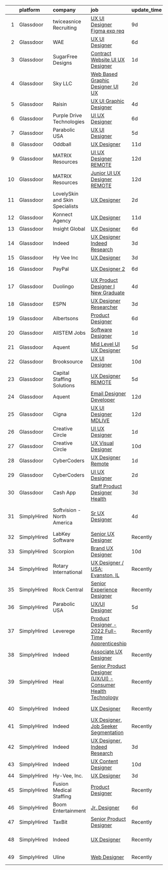 

|    | platform    | company                         | job                                                                                                                                                                                                                                                                                                                                                                                                                                                                                                                                                                                                                                                                                                                                                                                                                                                                                                                                                                                                                                                                                                                                                                                                                                                                                                                                                                                                         | update_time   | location                    |
|---:|:------------|:--------------------------------|:------------------------------------------------------------------------------------------------------------------------------------------------------------------------------------------------------------------------------------------------------------------------------------------------------------------------------------------------------------------------------------------------------------------------------------------------------------------------------------------------------------------------------------------------------------------------------------------------------------------------------------------------------------------------------------------------------------------------------------------------------------------------------------------------------------------------------------------------------------------------------------------------------------------------------------------------------------------------------------------------------------------------------------------------------------------------------------------------------------------------------------------------------------------------------------------------------------------------------------------------------------------------------------------------------------------------------------------------------------------------------------------------------------|:--------------|:----------------------------|
|  1 | Glassdoor   | twiceasnice Recruiting          | [UX UI Designer  Figma exp req ](https://www.glassdoor.com/partner/jobListing.htm?pos=114&ao=1110586&s=58&guid=00000182c45b799faf02edb8c16e2728&src=GD_JOB_AD&t=SR&vt=w&ea=1&cs=1_2519b681&cb=1661151705890&jobListingId=1008068818809&cpc=C4A69CCDBB3B9599&jrtk=3-0-1gb25mue3k60q801-1gb25mueqgagk800-cef142315f590e05--6NYlbfkN0AIiLXtwtv0BDns9BiY4ItblantFozdL6jLmLxNvS8mvobmNrnUvGB6FN7aqZoRML8DyGxjZBHxp-YoO7689R5S7sIL8j9JYX9W_Wfc1Gpuxn7nq2hOvJe9n-frA-rub1_WfzzCfG9ew5k6_n4AGP6iTzEaZvEbkYzv5B_6g37YE8OsNGpSwvDntpzqSxmUxvXlUsTg-9xhsrs8_AWm3m5OeNOmYBUEuh7bPZVerB97d3msOfBVwtwi79zeweMWy5GDuyMaMrADd06sEHeVMv8WZ4VpBSKSR2FsdEx2vMu1lcTwHxJLRz7bxfR_j4faGMFZZ17jNzK-XwaE-MN62VYwwADWe2Kg5kd7Gw2HLOArR5fjlftxuUHgPpQXQw1VEe7mlACWl0fFrFHT-1uzDufIjive9Dr86cOjJjXs9cL3y8N9AGfZa9tmWstBT9S4b00xOKd01gDUIXVTRSjTXPEauSNbXmf3w9KsBFQsiQFxuh-JgkSO-74Wr42i-AQqunjUvvcTYPAamA%3D%3D)                                                                                                                                                                                                                                                                                                                                                                                                                                                                                                                       | 9d            | New York, NY                |
|  2 | Glassdoor   | WAE                             | [UX UI Designer](https://www.glassdoor.com/partner/jobListing.htm?pos=105&ao=1110586&s=58&guid=00000182c45b799faf02edb8c16e2728&src=GD_JOB_AD&t=SR&vt=w&ea=1&cs=1_62fd90f6&cb=1661151705888&jobListingId=1008071569353&cpc=66EACBD3E279A8FF&jrtk=3-0-1gb25mue3k60q801-1gb25mueqgagk800-6911699f14f7299b--6NYlbfkN0Bl9QJxqCZcWcAyXa034HOvbvet4oZucNDN581_ynRfl1w4Z2vSbYLN9J-8UY_LNbigfVgf7rLsZLZhP8JLW-j1J1fPfhutS-AJo4xdbvcNNY_Of7F3E0_8M2DnWvfsBL9D2vuWh9ZMJdjpL0ryj9tSIDe6iLz56nPC9JZDAzcRuAtLwtMBc-5dNFrDTUo_JEq6F28VPFjhVjz7kDfUXD_KvIPLodcCIrF8Adg5yo3X6sdnyzAiv_R24N63bnCkY4dy6Eil8a28-9jqgsTdtlse2un5ogQJCiPRMv23MkbEV5dlo3RrAP06APsXYLP5fS257_mb3roWii8TmXrXy5LXWJ79WAyd82PScfWuncFVLH3nyUCjl4ck4P1aTrAkwNAcaXHcKy8B_1fQtcuA8htzHb-MMyoJ3zk31OqQeNw0dMzTbF1YmtuIr0MeU0q3q3jNscD1DhaI4EiyE9KbZzQZGf5NKeqUYW5dNEMY78ZgXX2I8BqrGmRt8ggm62kyP9Q-MndWSjqUuw%3D%3D)                                                                                                                                                                                                                                                                                                                                                                                                                                                                                                                                       | 6d            | Rochester, NY               |
|  3 | Glassdoor   | SugarFree Designs               | [Contract  Website UI UX Designer](https://www.glassdoor.com/partner/jobListing.htm?pos=130&ao=1136043&s=58&guid=00000182c45b799faf02edb8c16e2728&src=GD_JOB_AD&t=SR&vt=w&ea=1&cs=1_4d220eef&cb=1661151705890&jobListingId=1008082912989&jrtk=3-0-1gb25mue3k60q801-1gb25mueqgagk800-30babf7efcb8a4f1-)                                                                                                                                                                                                                                                                                                                                                                                                                                                                                                                                                                                                                                                                                                                                                                                                                                                                                                                                                                                                                                                                                                      | 1d            | Remote                      |
|  4 | Glassdoor   | Sky LLC                         | [Web Based Graphic Designer UI UX](https://www.glassdoor.com/partner/jobListing.htm?pos=101&ao=1110586&s=58&guid=00000182c45b799faf02edb8c16e2728&src=GD_JOB_AD&t=SR&vt=w&ea=1&cs=1_93b53d69&cb=1661151705887&jobListingId=1008081663058&cpc=8795CF9063CD573D&jrtk=3-0-1gb25mue3k60q801-1gb25mueqgagk800-ba9f1eb9d6ffa551--6NYlbfkN0AS3oPsAAmCngCu4U51_2RxXyfS7TdWOFtWPOafNW52IzSReWxrra4i2b9QfbeYCuB6i4T9yU4LK8VO2xL3_B5mCmOeiPxkm45OHw9JfXqU9pTODq4TGksdVqzWm0_2Efm3abo7cBqC6QZ0V5JVmQmDSOLrstVHaoZEby-L7pVcCXgi0tJwS4uMbeaG15t6P0xdXMXk8TC9BAemuMxOfcyYQavG10CfiACCBV5SrzZqpGrUMUlo0LaRYb1cjlo-gUcNjYs_hAAr77bLKp_b1ZjwBb8q6lNsQWtccArGb1oV_k5Vx8NQ092TACujhtew4T4_7vIdLnhUT5JvS2Zk8aHOHskqD2nwjhO4Qegho1pZdQlKU8y0Cu6uMw14GHav_7A14jK6aXOHin0DDFM4vgoAnV875NdF1rJ5trS4Jt0AX7mCHQ2Cubu6nj9Fb3SyAfUIFjJj4gt1TE6t4HXNTZStefNnU0mXMvMvkSaSt54yr5IfprpwVbUK_vKn0HEKEHQ%3D)                                                                                                                                                                                                                                                                                                                                                                                                                                                                                                                                   | 2d            | Remote                      |
|  5 | Glassdoor   | Raisin                          | [UX UI Graphic Designer](https://www.glassdoor.com/partner/jobListing.htm?pos=126&ao=1136043&s=58&guid=00000182c45b799faf02edb8c16e2728&src=GD_JOB_AD&t=SR&vt=w&ea=1&cs=1_31957681&cb=1661151705890&jobListingId=1008076992237&jrtk=3-0-1gb25mue3k60q801-1gb25mueqgagk800-dcf3a0b7e1705d15-)                                                                                                                                                                                                                                                                                                                                                                                                                                                                                                                                                                                                                                                                                                                                                                                                                                                                                                                                                                                                                                                                                                                | 4d            | Remote                      |
|  6 | Glassdoor   | Purple Drive Technologies       | [UI UX Designer](https://www.glassdoor.com/partner/jobListing.htm?pos=124&ao=1136043&s=58&guid=00000182c45b799faf02edb8c16e2728&src=GD_JOB_AD&t=SR&vt=w&ea=1&cs=1_5fd413e3&cb=1661151705889&jobListingId=1008071636422&jrtk=3-0-1gb25mue3k60q801-1gb25mueqgagk800-244f8b7428a1be87-)                                                                                                                                                                                                                                                                                                                                                                                                                                                                                                                                                                                                                                                                                                                                                                                                                                                                                                                                                                                                                                                                                                                        | 6d            | Seattle, WA                 |
|  7 | Glassdoor   | Parabolic USA                   | [UX UI Designer](https://www.glassdoor.com/partner/jobListing.htm?pos=121&ao=1136043&s=58&guid=00000182c45b799faf02edb8c16e2728&src=GD_JOB_AD&t=SR&vt=w&ea=1&cs=1_437e7756&cb=1661151705889&jobListingId=1008074018924&jrtk=3-0-1gb25mue3k60q801-1gb25mueqgagk800-bd316e229083d2f2-)                                                                                                                                                                                                                                                                                                                                                                                                                                                                                                                                                                                                                                                                                                                                                                                                                                                                                                                                                                                                                                                                                                                        | 5d            | Remote                      |
|  8 | Glassdoor   | Oddball                         | [UX Designer](https://www.glassdoor.com/partner/jobListing.htm?pos=103&ao=1110586&s=58&guid=00000182c45b799faf02edb8c16e2728&src=GD_JOB_AD&t=SR&vt=w&ea=1&cs=1_f8980f90&cb=1661151705887&jobListingId=1008065550748&cpc=61B26E8FEFFA679F&jrtk=3-0-1gb25mue3k60q801-1gb25mueqgagk800-13a53b514d376306--6NYlbfkN0DziAWqLD5XV9TlwCv7ToMcEMGvo4Y0raIGKY7Wg0KrL3iGx5yGQHVpqcwrH9QCqcIn6oJl25_MGg_osxpx4uNaq9xXD3FGBjmBsJ9oWYNFeW9KjNwwlEIO1ycXpO1bypm5bsoa8-TPq5q4RC-KmjUN-AvNciVI0QPCmdJBQznJb3H82UpKN-dvarcR4msHSuBD9naOKbv2kygARHIZj5j1O9K6m_kBAZPjv33_WtAU2_NE6k2bjRZ7IWJveJ_l6BMvSdvK1cKXbkVL-pEZa13wfctEq0deIY9ikFWIRt8L0nJycwVn-3eler2EJljFWKKQfEdCJ86HFqZ24tLrv9x3_dXzLLHyWSPNqhd_CU3-DGIYgq5pEULl2EuWeBOR5PGygnIEldFirainptfEEglpLOV4vaRqemfVmfu6qS2OIfTNmXCeKHFUBHekZf-zchxDkdFnGJdBRjXxnu7ooK169kUal0StPavpTcZAdHkgPxYtl398P4cu75Az1amutlU%3D)                                                                                                                                                                                                                                                                                                                                                                                                                                                                                                                                                        | 11d           | Remote                      |
|  9 | Glassdoor   | MATRIX Resources                | [UI   UX Designer   REMOTE](https://www.glassdoor.com/partner/jobListing.htm?pos=116&ao=1110586&s=58&guid=00000182c45b799faf02edb8c16e2728&src=GD_JOB_AD&t=SR&vt=w&ea=1&cs=1_651aa2f9&cb=1661151705889&jobListingId=1008063613140&cpc=FAE5E775D180B2FB&jrtk=3-0-1gb25mue3k60q801-1gb25mueqgagk800-1ade8380a6d4b0b3--6NYlbfkN0De5ppvndiyxA0pMSLQzOe_j9Mra0KF_8EhxTxOKXtZIfhM20E97mGJ28x3XA14Fw347YOZu9H1TYNv5pfUzEqcQ_ZkHkKxPnTBakrg7_2B78USbWXJWhdiHF-LknqHi7S_PZgXYKUGTXNEjFd4WyKdgk6wVGGYzYIP_JwuY0MurdC_ixRDxdgMoWVCmhkmHAoP43vwno5QiM9JWJid1FpKPzOgv4TH_8eqJjSjI9DWEkHrMwEQlF2oLWUam7PW_XabvD_fJQnDZRt3H2L7erD-fDY25snteEh1BlhWRYA6xienMmetVQonkbc_KsZUNfeoz6Mfhsd-lsQq-pZZ7hUaRrqtAxK4IS5-tI4ZpDtFII4_7lh4Y7h1h5Dd7HcxdPWOFf4TNi57GVrnfQjF727bqGIKfqJJ1UDUwgGlt3V0vSYDnX5bI4Hox5wFohECeAe88ouAqpewzPb1ixe9bOQZ719Z4NS9YRVzV0OtLyFI_sOyhePTRXaUBsT6o83uo0UvOqeuGC4R648KyYadNYAc-0NOfh3tsNK0bKPypEoUEA%3D%3D)                                                                                                                                                                                                                                                                                                                                                                                                                                                                                            | 12d           | Naperville, IL              |
| 10 | Glassdoor   | MATRIX Resources                | [Junior UI   UX Designer   REMOTE](https://www.glassdoor.com/partner/jobListing.htm?pos=107&ao=1110586&s=58&guid=00000182c45b799faf02edb8c16e2728&src=GD_JOB_AD&t=SR&vt=w&ea=1&cs=1_0c6f6280&cb=1661151705888&jobListingId=1008063613141&cpc=FAE5E775D180B2FB&jrtk=3-0-1gb25mue3k60q801-1gb25mueqgagk800-93ed54646864d401--6NYlbfkN0De5ppvndiyxA0pMSLQzOe_j9Mra0KF_8EhxTxOKXtZIfhM20E97mGJ28x3XA14Fw347YOZu9H1TW3cLCgiKdU9XDBC-yui81Ij8BUAH8nl8ee4EJiqTqxlFfbk3D2KluRYfYu0o-hUQvrSDoDGqUIsSNBqgrVpxZuBg9O-U62m1upbkFW5Gvtm9RTHBwrqQW3Yf8QwFt5QbppxDnEIkXg8_2qqlhT1N0POuSEF0PU-hLuKGBPUaN6H6mmmmnFT2pPIPxtZ8lqN_0eNSxv3n9w_C9ww4H6YOQWSS0aEYyxa4cZsv5WhOuvlFQb2-gVkxBT_FlXJDFQbxT2yU3u6s7fAWIR0pZUD0AsdYba9lop15naJcs7cQ952kw_o1FQCB8XoO8kR9PvqU0RLAKhCHkDLgM4xnJHMbsVz9DAuKtw2F1vml0NhGYRU5s8AAJdFTBg5SYjvZson8cwNAfe_idgDzczqgPa1R-4ZM4h1sygcWF9DegijXJpAqDToGa6CmjdN93hbEflxuMvf4j_rn4HpCRGsatIOiEkThP-85-119Q%3D%3D)                                                                                                                                                                                                                                                                                                                                                                                                                                                                                     | 12d           | Naperville, IL              |
| 11 | Glassdoor   | LovelySkin and Skin Specialists | [UX Designer](https://www.glassdoor.com/partner/jobListing.htm?pos=127&ao=1136043&s=58&guid=00000182c45b799faf02edb8c16e2728&src=GD_JOB_AD&t=SR&vt=w&ea=1&cs=1_565ea739&cb=1661151705890&jobListingId=1008081725345&jrtk=3-0-1gb25mue3k60q801-1gb25mueqgagk800-ddc9dcfbfc1c1f66-)                                                                                                                                                                                                                                                                                                                                                                                                                                                                                                                                                                                                                                                                                                                                                                                                                                                                                                                                                                                                                                                                                                                           | 2d            | Omaha, NE                   |
| 12 | Glassdoor   | Konnect Agency                  | [UX Designer](https://www.glassdoor.com/partner/jobListing.htm?pos=102&ao=1110586&s=58&guid=00000182c45b799faf02edb8c16e2728&src=GD_JOB_AD&t=SR&vt=w&ea=1&cs=1_99e2f603&cb=1661151705887&jobListingId=1008064930082&cpc=3E251C7E648E8D76&jrtk=3-0-1gb25mue3k60q801-1gb25mueqgagk800-dc02b4f70544bdc2--6NYlbfkN0A-7AasZqH9Qn1Anb5-SGr1cEoKuvdHr_Nh2LwbaEhTGDPwrk31wGzsRusojOHg9Xx7Dh2ZCr8VFGXvIHx5-2sqcFB44Ik97kPjnXtKWEpUpISqjB2sbArCsAsID1ta0fnFl44hx67TjN5R8bTK05EN0qPl108XJpMmlJteIS_zm6elyNbTp4x9v-WeEONkQ2F2b30WwzusbXmO7fOKHOeUwVgoZmMmPW2x2IVFFRLQeyMiiJV5KJugAc8bS2aXVNA5hKrJf_hMO0wq0eNRbNM1aDHJ9pLfS90_FxYwuUgWjEdWjG7PCkNuL34ow80jKWjUBfeCq3UVDGaQMswhq5NApRqU3tlD_eN2bpmuQwQrl_QqMV1RLNta7Oo2G8IkDBD9LdEPW0JuZE-5_aSF-xoEpc21sm3leYXvDWkdewLWo-fR73OQpi4eWRMlKxOhJ1S74RS3HQbA4zn92TeFTJ46cLdEFzJW_paNN3mJHLgFWRxRQv4selxm)                                                                                                                                                                                                                                                                                                                                                                                                                                                                                                                                                                      | 11d           | Remote                      |
| 13 | Glassdoor   | Insight Global                  | [UX Designer](https://www.glassdoor.com/partner/jobListing.htm?pos=110&ao=1110586&s=58&guid=00000182c45b799faf02edb8c16e2728&src=GD_JOB_AD&t=SR&vt=w&ea=1&cs=1_b3a381d4&cb=1661151705888&jobListingId=1008071900463&cpc=FB7E4A1762AE5BEC&jrtk=3-0-1gb25mue3k60q801-1gb25mueqgagk800-0acf532522283112--6NYlbfkN0BKkHZu3wF05EeDimN_p6sYpKCMArvwa95YdH7UpkaBCobj99dZAfyuabIV-dEThHV-qfOUH0BDh06ZcBAp_9BHR8GPV76LqD_PsUbbhhyTt_PRdZWwL7ZjSC2CJT_ypPG8D2u7BECsx-SITkhy0j1tYiZVrlUuIOkIJxVKrdSv9ydN2LOr2ntEnHm5qIpVSSmS9k6ABXhq-sF6kbG9FzGcmaQS4_eXKyQcf9NFzt4Cef0EcMJVGv7KaSxQwkjBlX8hmliWRmE0XBBCDXjPpl5xXNmTdT_IfKv_FkrBEQuW4XWjhVy4rkN1IAwyKM-vm5bTyf6nMapXU-p80PVXEFsH4cmF9H1iEhM4wuKmT-EOjIhsHdX3UAPeN5-QpbJE5ty_JdZ10729J0M-icFi5pttGOqZZVTJbgJeN8u0DmFhm15IDxEwVcwCGEasiyh3k6QT-AV8yiUQHlypE_KXYNNYL6ddZzbG8gLxn_e1FRKpwGSz8eLkHwjRjhcHuPiyzUc%3D)                                                                                                                                                                                                                                                                                                                                                                                                                                                                                                                                                        | 6d            | Remote                      |
| 14 | Glassdoor   | Indeed                          | [UX Designer  Indeed Research](https://www.glassdoor.com/partner/jobListing.htm?pos=104&ao=1110586&s=58&guid=00000182c45b799faf02edb8c16e2728&src=GD_JOB_AD&t=SR&vt=w&cs=1_9089dcd0&cb=1661151705887&jobListingId=1008078754336&cpc=C4A69CCDBB3B9599&jrtk=3-0-1gb25mue3k60q801-1gb25mueqgagk800-4cf74b9eabd48ca6--6NYlbfkN0CiRNM7CVr8YueLFKlzwbFWI0o7IjV438l4sVrvKZ0flpURU_mqoI8EbsK64YRr3OARUP61HXq6e1HSporhF1UchKpEhPRHxV7_vg1_kn0bog4osSBU3VP4eaz1DI8-g1LLEAVThkGeQR_Ms6sbLaU0miCYniVp6L877xxZn97paO9sf0sCZDPinxSD37zuRANHUMBh0VktTKXN3ct93ewJZ8-_v4Bhz6G2Q4ZJkF4uAEq1sQ73r-keYleO1RmsTVqLyr1JzpL8et0yj1AuF6Vhj0s7ok8OklOIbCIDu_5qB5hnw2uWw0p4vLugiUy4mTbKbuk5xnJmPH-LlFry6OLlD6GIUrWOL-ZZ4-wJLRsl8Bkj55rjhMOkdyEw06nCjpTmh3XUQ8A_tosCY5I3ietwnyWc6b7rczb7LW_fIM89R1dAHeoyRrw8Fm0pQ0lF421ilLtIDWN07r-uL6MnmWEiDAiVbeN6-ikel7rA8fwFDwxTfjUpspNPjf3eLOH5HPh6T0QHN5-BPGkp6YS9-AwFeggSrrNg8NY%3D)                                                                                                                                                                                                                                                                                                                                                                                                                                                                                                            | 3d            | Seattle, WA                 |
| 15 | Glassdoor   | Hy Vee  Inc                     | [UX Designer](https://www.glassdoor.com/partner/jobListing.htm?pos=120&ao=1136043&s=58&guid=00000182c45b799faf02edb8c16e2728&src=GD_JOB_AD&t=SR&vt=w&cs=1_f0dc0e79&cb=1661151705889&jobListingId=1008078867114&jrtk=3-0-1gb25mue3k60q801-1gb25mueqgagk800-e6abe4bfe5342e1c-)                                                                                                                                                                                                                                                                                                                                                                                                                                                                                                                                                                                                                                                                                                                                                                                                                                                                                                                                                                                                                                                                                                                                | 3d            | Grimes, IA                  |
| 16 | Glassdoor   | PayPal                          | [UX Designer 2](https://www.glassdoor.com/partner/jobListing.htm?pos=129&ao=1136043&s=58&guid=00000182c45b799faf02edb8c16e2728&src=GD_JOB_AD&t=SR&vt=w&cs=1_0304b1e1&cb=1661151705890&jobListingId=1008072479680&jrtk=3-0-1gb25mue3k60q801-1gb25mueqgagk800-5e1b9326348100bb-)                                                                                                                                                                                                                                                                                                                                                                                                                                                                                                                                                                                                                                                                                                                                                                                                                                                                                                                                                                                                                                                                                                                              | 6d            | San Jose, CA                |
| 17 | Glassdoor   | Duolingo                        | [UX Product Designer I  New Graduate](https://www.glassdoor.com/partner/jobListing.htm?pos=125&ao=1136043&s=58&guid=00000182c45b799faf02edb8c16e2728&src=GD_JOB_AD&t=SR&vt=w&cs=1_5b753ef9&cb=1661151705889&jobListingId=1008076356274&jrtk=3-0-1gb25mue3k60q801-1gb25mueqgagk800-06ec1169b4343921-)                                                                                                                                                                                                                                                                                                                                                                                                                                                                                                                                                                                                                                                                                                                                                                                                                                                                                                                                                                                                                                                                                                        | 4d            | Pittsburgh, PA              |
| 18 | Glassdoor   | ESPN                            | [UX Designer Researcher](https://www.glassdoor.com/partner/jobListing.htm?pos=122&ao=1136043&s=58&guid=00000182c45b799faf02edb8c16e2728&src=GD_JOB_AD&t=SR&vt=w&cs=1_4ddfd1ac&cb=1661151705889&jobListingId=1008078499739&jrtk=3-0-1gb25mue3k60q801-1gb25mueqgagk800-6ebdd847d32e427f-)                                                                                                                                                                                                                                                                                                                                                                                                                                                                                                                                                                                                                                                                                                                                                                                                                                                                                                                                                                                                                                                                                                                     | 3d            | Bristol, CT                 |
| 19 | Glassdoor   | Albertsons                      | [Product Designer](https://www.glassdoor.com/partner/jobListing.htm?pos=113&ao=1110586&s=58&guid=00000182c45b799faf02edb8c16e2728&src=GD_JOB_AD&t=SR&vt=w&ea=1&cs=1_e98dc504&cb=1661151705889&jobListingId=1008072230636&cpc=C4A69CCDBB3B9599&jrtk=3-0-1gb25mue3k60q801-1gb25mueqgagk800-443c3222faca4c24--6NYlbfkN0ARyD88zZa8G4fZaD6jLAgXtQ8K-B7dWBWCK8oXQKVaKig_6nzqbLjwMGuvQzHRYlMY7kwXudGIZbfDtJC1iosHJAKEOpowBn8UZMGtipQ4oPkEXuCw5zBpngGA02HuWJkl-2MxiyjIBBpvWaimYTCDXAnb2CaP5C1by68F-kmWmD1VlIU2hLdwLQ4rWjZ1PUUwmke0UV5XIVIRrIqXxdvKrUbFhP194fpyk-ujKdy6AuYnGpqjI4FKz7PtpbCvjoLWdb8MdPHNzOOCZx1--W6hYKtEmQoNBG363mE5IjMhhG6a7e5wBtZGbgSVcyUzeQyCQRCLDheQaqLrTUjIp0jXXceJnIBwcE6OsVsva3iX0ivfzl_W2IG1pdseaTBqdk8aCOE0Mmi_deAeNRFwFm7VVRCVac5E0YJbC2Ue698MCJrBX3L_WRvsgWoqypDIVBXgjXUsXQSNZ00tmgy26EbhoSbWwntfFIA3WVnR5Y6n5ij-80Pj8cSf5K5x7XqECbI%3D)                                                                                                                                                                                                                                                                                                                                                                                                                                                                                                                                                   | 6d            | Remote                      |
| 20 | Glassdoor   | AllSTEM   Jobs                  | [Software Designer](https://www.glassdoor.com/partner/jobListing.htm?pos=106&ao=1110586&s=58&guid=00000182c45b799faf02edb8c16e2728&src=GD_JOB_AD&t=SR&vt=w&ea=1&cs=1_58c83a28&cb=1661151705888&jobListingId=1008082479858&cpc=D01F56F24F237C35&jrtk=3-0-1gb25mue3k60q801-1gb25mueqgagk800-0483b93bf6ca39c3--6NYlbfkN0AiZrMnqxUjvkrH1BfCsd59OntStyTxBw0I9DVEtrwMU_CPwukuZS-PU30XwDJvq-xV3dqZLk_kshAhf0oerW0ZSL8_heeLWa9YWLqdOBH7b99KeeBV9aHml50OYk1cKQJJVnOWn4CppYqT28xxCCydYja8xvKGri4oedUTj9zKCSSnmhPOIvxLk30CW9p3uhBkhlewH65GRq3Jnr0gz-QdGQzlBqX-gjwiWCLPK_5JhLMIDRKbETdEY8-Qmcp9MEJ8m2RzfRU4DAmr9A8WBQbyUCyd4OWlA4YMS8qdv_ElukOw6Z01PniJY38t92uHSxkHvt39NvTMsy0T-y82yxfawzv8oA4QXlLEpV13HKKRSXPanTP52TR5myOcBVQjKTFsUQfdBE8xZ-lBCHOV04---JegG5kN9VXrMySR6ohyBiAxLK5jd6bPgLBz43kXphBRMkjIVqkiRfzsnvgCS2g_bT8hDl1POKTAG-X0FG29R1-46AvNbu-nlJGKAOuCiGyq1Psa-8jb8PPnq8UohIac)                                                                                                                                                                                                                                                                                                                                                                                                                                                                                                                                | 1d            | San Diego, CA               |
| 21 | Glassdoor   | Aquent                          | [Mid Level UI   UX Designer](https://www.glassdoor.com/partner/jobListing.htm?pos=108&ao=1110586&s=58&guid=00000182c45b799faf02edb8c16e2728&src=GD_JOB_AD&t=SR&vt=w&cs=1_fb8d0e7c&cb=1661151705888&jobListingId=1008073932058&cpc=334ABAF5D42DC775&jrtk=3-0-1gb25mue3k60q801-1gb25mueqgagk800-dab5df4474e7c143--6NYlbfkN0DMrcEu7yrtATojKJA7cEzGQ3FdRGWLh0CZQInL4ECGI9gD0Wolx9R2EDT7B77c2cQ3YhwS3uX0Dc0Z-X3QDKtUBk9io-nuo4mqIiBaoKCUkEJy_JAL7WwXovCFeGp0i10Dtf4drg_4fygyDnPMYz8o1-mutPBBlPVvsl-2p6a47SFFR2FxSWAOOK-4k0gMyR0LCwU5fNJWZGH8W7iNFa2pGnO--vpdsTx7jolNeO9Bh4x4Va-FmigSNbnQ3HTWNHUTcQ8u3BoioaRlsaci4lSOUQDLibGSc6LphSd2efDWFo3fYvfhrX_tIkb8ZUgDS9dpLQbkF2CS6ZOsEYDO7suDfoQ4aHMSMiis6E5DvGyJvrZt4O11MKR9LGd8IK8M0LEiyzVvE-PpiXLgtVB38TM-SXg4tE9tExbkZGLypv-WTWDSL14V-SERyNaweGmfygN7Wwlv6T-Zi96C1qKTCPlx)                                                                                                                                                                                                                                                                                                                                                                                                                                                                                                                                                                                            | 5d            | Remote                      |
| 22 | Glassdoor   | Brooksource                     | [UX UI Designer](https://www.glassdoor.com/partner/jobListing.htm?pos=117&ao=1110586&s=58&guid=00000182c45b799faf02edb8c16e2728&src=GD_JOB_AD&t=SR&vt=w&ea=1&cs=1_c73072a8&cb=1661151705889&jobListingId=1008066790611&cpc=FB7E4A1762AE5BEC&jrtk=3-0-1gb25mue3k60q801-1gb25mueqgagk800-d94e0516819b57c1--6NYlbfkN0BhNN3PPgKPbTMZB0Y0J5JTZS3FnMM-ugqbblX4_m-srDJielPNCs_lvQXXEB0CV7OkZAo-PeYibA4IGg7Ga4LFX4gDxFnyYCGf6jnFTfwr_A3wp8AuKFBmBXDYnZV52jIw03WT0XRIOieenmJIhRQiLYTihajz_24AWRusPd6ACdH0fZuXo4TFTucJEup83yPj8bpoGLhf1zBPTYrmZsbN1B_hWVZ9FJtRyBLE9U5AiHRkJEVi3knmBz_P11xTukGWOqXMG1-SoM0Ko_os9KMKrLtaty2d3lJ3yfaIas6vOKXoPVNpDti83hpObKqFnt_2LLXtRBRjPXshUWZTnDt02ZO-j72UevRcS6CYfYHzlyxSd5CByQtyL-e5jjYLINX4i4Xg0t0bj38LXMFD0rQ0UOVGtRnlGkYRcxs4lmwT3b06jKPwoc5eREZu1QpOxmIiZVJbYPdCtnBhV7lBY8TQKadP9uCj6DLKxWVYykzGSQ3sxmeEV7DvHtxOtVXxMNA%3D)                                                                                                                                                                                                                                                                                                                                                                                                                                                                                                                                                     | 10d           | Lansing, MI                 |
| 23 | Glassdoor   | Capital Staffing Solutions      | [UX Designer  REMOTE](https://www.glassdoor.com/partner/jobListing.htm?pos=119&ao=1110586&s=58&guid=00000182c45b799faf02edb8c16e2728&src=GD_JOB_AD&t=SR&vt=w&ea=1&cs=1_9296dd66&cb=1661151705889&jobListingId=1008075025292&cpc=3BA4CE39D5B5DEF5&jrtk=3-0-1gb25mue3k60q801-1gb25mueqgagk800-b7014f0e7bf5a76b--6NYlbfkN0AHXq2vAVwR3IH7wgnTMdWCa3HguypIXx0DFudX-u0zu6XSU0N9gDGCMsnO9yvyAfM_VCIM03oAxog95y9IhwqTNjkaYemwjH-OQgx70PsYOTLGT-F2lmGQPQR9eKcw7d4ajE0mNzWHoF4YRtvkhwMT9pfjlHCcDWPLs4xibz_hysPfyPb71E5jg2kZ1JNIbPOqHOW4rR9PUowNAsNIj-RgAPD7rHsy9tBEzvle4PaY3B-JDYq9achKR39r3ZbmagL-yVkloX6qor5EbrMRVicjSt4lFhwCDS_ANH2NEVeengatDyKNM52FBaBfSN4dOLcDW0zO1KcZOIA4irIHb-0gUHbGXMEMbahcTVK4vziKbntEYgNGCS7yaS8UMh8udLpCTG0PqYu9E9ZZHCCV2cdCGvkNKUr5YTyhdgwUN3V6jgQoGdtIaQY4q1AqiZQ4MeorfzusjtpisCGLehqOfwKbzNhY9I0R2SZEibzfMfTzat67oxKZZ9XyOe5nmELHZco%3D)                                                                                                                                                                                                                                                                                                                                                                                                                                                                                                                                                | 5d            | Remote                      |
| 24 | Glassdoor   | Aquent                          | [Email Designer   Developer](https://www.glassdoor.com/partner/jobListing.htm?pos=115&ao=1110586&s=58&guid=00000182c45b799faf02edb8c16e2728&src=GD_JOB_AD&t=SR&vt=w&cs=1_a9b692d9&cb=1661151705889&jobListingId=1008063506203&cpc=FB7E4A1762AE5BEC&jrtk=3-0-1gb25mue3k60q801-1gb25mueqgagk800-81f66ac0617ac308--6NYlbfkN0DMrcEu7yrtATojKJA7cEzGQ3FdRGWLh0CZQInL4ECGI9gD0Wolx9R2v-Aex0-GK07CFRXuAyVUqqDdWqgnAY3f8fv_frR8awgIXiu3YXjZJb5Frrci7jPiqg__1ogudDJ5yzLZW31j0btrCAm0bBUqxkfuA6zQI6q7AH0oojmb_MPS1oW_wNcYDhBDH5oxdY3FeR7kVEclofjI5e1ycMmRShzkvSCdev-lF6Z_6C7AnhO2VS2H899bbkXqDkwm7bwC0a_VhLyr9N0n90x_zCUCgPMhZeFsdXNDQUv6TaYjxyTDMqmhkUyfcOwbQOrbPqNyIG7N7JoBK10-NHb6pH5F0qpdNJ-V6U_fBGj6-ami3MRudEE65JW9U6VM32b2OOiEoq024knSXziULy4YHJFPKNZ5ONUY9Tx7Bun2h_fo9sukbHQnqdVaa9IDj5GAk2KZd0AzBkgEXg%3D%3D)                                                                                                                                                                                                                                                                                                                                                                                                                                                                                                                                                                                                | 12d           | McLean, VA                  |
| 25 | Glassdoor   | Cigna                           | [UX UI Designer   MDLIVE](https://www.glassdoor.com/partner/jobListing.htm?pos=128&ao=1136043&s=58&guid=00000182c45b799faf02edb8c16e2728&src=GD_JOB_AD&t=SR&vt=w&cs=1_a1e9875b&cb=1661151705890&jobListingId=1008063509706&jrtk=3-0-1gb25mue3k60q801-1gb25mueqgagk800-02609204627875a7-)                                                                                                                                                                                                                                                                                                                                                                                                                                                                                                                                                                                                                                                                                                                                                                                                                                                                                                                                                                                                                                                                                                                    | 12d           | Hartford, CT                |
| 26 | Glassdoor   | Creative Circle                 | [UI UX Designer](https://www.glassdoor.com/partner/jobListing.htm?pos=109&ao=1110586&s=58&guid=00000182c45b799faf02edb8c16e2728&src=GD_JOB_AD&t=SR&vt=w&cs=1_08aed92c&cb=1661151705888&jobListingId=1008082446342&cpc=5EFBB0462F9C6B7A&jrtk=3-0-1gb25mue3k60q801-1gb25mueqgagk800-eaab48fa98320e06--6NYlbfkN0BPwlZa85gbT4Q3XYQoU_uQn0Qmw9zd_9UNfmcwtqAVud1yvyq1Z4UAlx1bxhDUi3KTDzblmWLNalwuO4eZEgHBbqrqAIUD4S8IskC6A1ivfFJXZNFp_VL4dg0QgkVi4PHNPpj574FhhgcpSH4dUzOxW0AG8g94MxWodZgpGLO1g7757BrCoYjmziOtIT7EXeSk2d2hPtL17oE9RByPYsBKqnlynLKkmo3mLE7JKr1Te7EZPhpQKZOOuAMuFCmtZf1UZtORlfqqY7-_hhRRSEGZnwIOn6-i1H3nl9Lududq_ySLirTx06xMQaql1zuDn8FdWqqLAmU9rKcokOSrlNFfrxCQysCAf_5yiHF9TOh_BC5SIcyS9w8NHfUnpJF4F7O84zvIcptjHhkPr8QxTfKPA-z1Ygs4OcWvQLXSY1O9R7XxOqoPRrymi1j_o7FkLk8-3PxzaOVo6OeksSMJuU5dqjriuLngCSk-Y2PQjjAxAWNv2I2xVdM6QiIPYzfbI3_IwOi2MY0KRA%3D%3D)                                                                                                                                                                                                                                                                                                                                                                                                                                                                                                                                            | 1d            | Reno, NV                    |
| 27 | Glassdoor   | Creative Circle                 | [UX Visual Designer](https://www.glassdoor.com/partner/jobListing.htm?pos=112&ao=1110586&s=58&guid=00000182c45b799faf02edb8c16e2728&src=GD_JOB_AD&t=SR&vt=w&cs=1_d51a21db&cb=1661151705888&jobListingId=1008066739076&cpc=155EB9D5185558AF&jrtk=3-0-1gb25mue3k60q801-1gb25mueqgagk800-bd5eb99d377b8cd8--6NYlbfkN0BPwlZa85gbT4Q3XYQoU_uQn0Qmw9zd_9UNfmcwtqAVud1yvyq1Z4UAlx1bxhDUi3IKC4T2nsx5Ibmr0PyPmZCo-NMGRfn5O9HxxTRdsG56DaJ5ZpASEl986WIxWpPvZqKnmdDPgBZwJBHny_CrlF3OFWuN1MgQ1x1hHVZ4sLE6YvRzbyQJPG24sgKLoEN8uEudZ0YBQuu0bTMS8mdBWbnU3tW57EmeYEMYi1sj4hbzTziivNFwLUVvZseY1_nMhwaLFF1ZNvfWpw9ZPNRTBj4fkPdPi2j0i37Wn2IXIJ1x6AZDAWPljhW_scunbo_XZcirBeLYxSrv1jpGsTIy6lA0_kim4UknaNfU5vmnx7XW0HqKkC8T3IHB7urlVY1xozD1ntCkjXvVpwOpGmLc6wychWGK2yCxj-fSwRL-ibRI0KDXIud3kTbRk3U8y3l3Wph3VvXtwptgLb8Zv2qGI2aXkfDMd-KZFQ8w2AwKj8ZQeX9pXabRBk8VOmftszlvv3ZMep5f3JEAOA%3D%3D)                                                                                                                                                                                                                                                                                                                                                                                                                                                                                                                                        | 10d           | Mountain View, CA           |
| 28 | Glassdoor   | CyberCoders                     | [UX Designer  Remote ](https://www.glassdoor.com/partner/jobListing.htm?pos=111&ao=1110586&s=58&guid=00000182c45b799faf02edb8c16e2728&src=GD_JOB_AD&t=SR&vt=w&ea=1&cs=1_6d18345a&cb=1661151705888&jobListingId=1008082965693&cpc=451933188B21919D&jrtk=3-0-1gb25mue3k60q801-1gb25mueqgagk800-2aa10a99e4ed5bc3--6NYlbfkN0CpFJQzrgRR8WqXWK1qKKEqALWJw739KlKqr2H-MSI4eoBlI4EFrmor2FYZMP3muM0sDczIvLlqMMA2DSm5egm3oNoLsuY-yKxdDTTyYq_RgV5GaWMWGxT4x__u1fytsOXhhLs-cXtKSvJbJby03hmoSXBYEXVE9nN_TpVPzFpk-ABFvG9qWLEtonDX68MPjD2_wBiLjsShaocMsPlx0DGPdT98J-Wi1o56Gv3mYbniVqXEwp4QZ41TiXHREP3OQQRNrE-KZg414uIhb70IO_oHwGKJgVezQEmbkMpbdboHeYyj_zGkRviwGdhBXWC4xSbynAcr_Cu-BDBfHm1bK21TPkQz4tztj7df18inCrvtCFJL3Vgdah2zuI3pr1ZynYaUmOEGrKByu5f_ZQZJlyp0ywUcnlZqH2-GGLkkw5jWd4BdZar9D_EgyNLG4BCOzlhMnuf8mkObyU2P4e8RBNMhx51T_j9khndsM27rxrSabZDUU4YTjfDzyYllaLFmWFGYL3wxv40UHejdHUtjovjTYHcUrX_b00V2fedmAP43U4UhVKuAm90h276s77n1TvdmcSb4SaLYBakp2zdd1dv-Y2Zj8nVX3JG8sYKO_PMYB52qGsBmWAH5FhFwYfXlaH9_O-K-uLnXBS4spGel6J-PsxMcK816oqrcROBT5vFo5x5VTmZzAhYf0ifTxmrrAy8Jo2idajdsOIYQz7wCFvSTB-hIO0Go-gRpLuQjAqGZ3DoY64KHynJ5VL8rk-dc5S3uwQCyfuEhBQOLp-uBhOoFzxtJ7I18Wf-VbAIsYDubVbjoK22zJ77ZR7IjlaIw2mG_9VnI7JXv6PzhBBuggbeHlGMeBU_Fmt2Qy4X6gSgv-NjDSmN3RLQ5qHBqb4dhHgP_6Zll2eeneRd9jRU3Ws2yfBxMzvKrKVpN7_iHOrln6QYisvwrsHwwJucsQdD2QHK4dBgXSRXGbPRPJuh2aL75RhWRa6w_zZcPvBRGlcmKALaCuYQaW25jtSu4Q20mFdScL0cQ7LJKSQ%3D%3D) | 1d            | Salt Lake City, UT          |
| 29 | Glassdoor   | CyberCoders                     | [UI UX Designer](https://www.glassdoor.com/partner/jobListing.htm?pos=118&ao=1110586&s=58&guid=00000182c45b799faf02edb8c16e2728&src=GD_JOB_AD&t=SR&vt=w&ea=1&cs=1_f6642041&cb=1661151705889&jobListingId=1008081634350&cpc=C4A69CCDBB3B9599&jrtk=3-0-1gb25mue3k60q801-1gb25mueqgagk800-7a2bf0340ad06707--6NYlbfkN0CpFJQzrgRR8WqXWK1qKKEqALWJw739KlKqr2H-MSI4eoBlI4EFrmor2FYZMP3muM1BfrJgYTyeTTTR3kWTthoHAKR1Qd9J557r5Xtw6GTC3-RTyLQJLr1p-R5H7Yz_kz2-HHVUL9fyrDvl4n0cYRdT47J8xpF1K_uVNCOPviCBwJvFuHcaHlqjE4VxmRdoqCF4JRjep7vm_QvlKfcX2iH9v-2ZKW_V7ZzP_I106_GGAaDeg9IbkC1oXaDSmiGpjnrMuxV4kJiRQyTYlde7xS8exBeBaT_rxyH1d3GSjUgakLSIjTqVBw7zmJljTUIh839gca24wAlXmHjWsItFhVXXKn8zCSD2r8EYOXtUcXgPdEg9YiGSAkyWJlVM0dFk27d2IYn0NTGknHVbM4oDyRiidAGK2nBWyFN_pD3xsugPzD2YR4PNz38Qw5y4PomyC5U_GghQPH87mVCpvO5rDMZ52c2Ycnxd7OmGojS2cSZAubo6V_6epnrhyThk2TGqRzfr4Co5FPpoHW_ORL3s9kMLRlUqPu_C8-yQmDWiMx2c5wpPMQXQ5vDHr75zBXt8Jq0uMofEKNO7sg7Wv4PIs6b-BLxdTy5hXEzbeLRST22Cw2aILO8lUak11L6yH4l3LjLN-ekwvsS1GUSRVYCIEup5QOryhufNi15D76bLlyonEu3hWdEiULL3KryGhXeptOTzpfvQuxaEq0QEDpLCJ6pvuc1bBFRvVNjQkyPvOeYLMhfvM0AVKm2yUcbmnME2hJG32cS9rO6r42K0QpUjG0rf0KnPWYg-TUP0yfUkt-a9XJ1kQ6ckfRExD_TO4g_jx41WjCdlCr-Fe9hhbX2Kd8E1X6ZqFPGvssrJs7Y5uyPS01JRZ_RHbqYMik_2DUJZ6xP9-MJPRHfhYrQNxt8bpi1In5EYKOjyNxtLtkCZ3H0LWLFcYKIgDWHa6ywNzJNjc7ui5ZMpmzbBbyxi_-X_91RBhanlc1dESks%3D)                                                     | 2d            | Olympia, WA                 |
| 30 | Glassdoor   | Cash App                        | [Staff Product Designer  Health](https://www.glassdoor.com/partner/jobListing.htm?pos=123&ao=1136043&s=58&guid=00000182c45b799faf02edb8c16e2728&src=GD_JOB_AD&t=SR&vt=w&cs=1_af3ca38e&cb=1661151705889&jobListingId=1008080094709&jrtk=3-0-1gb25mue3k60q801-1gb25mueqgagk800-02eaa01a5fcb09bb-)                                                                                                                                                                                                                                                                                                                                                                                                                                                                                                                                                                                                                                                                                                                                                                                                                                                                                                                                                                                                                                                                                                             | 3d            | San Francisco, CA           |
| 31 | SimplyHired | Softvision - North America      | [Sr UX Designer](https://www.simplyhired.com/job/BO5oiNmSkJ2g-OJyO3_6v7z3iOX3s5hIaOgoI7jQhG2xluU_m-4Fkw?q=ux+designer)                                                                                                                                                                                                                                                                                                                                                                                                                                                                                                                                                                                                                                                                                                                                                                                                                                                                                                                                                                                                                                                                                                                                                                                                                                                                                      | 4d            | Des Moines, IA +8 locations |
| 32 | SimplyHired | LabKey Software                 | [Senior UX Designer](https://www.simplyhired.com/job/1Sb1F07gkcoYvDkxozIfGgYSpFEbxhfg058UdQNPx4izlU_I9m6Wjw?q=ux+designer)                                                                                                                                                                                                                                                                                                                                                                                                                                                                                                                                                                                                                                                                                                                                                                                                                                                                                                                                                                                                                                                                                                                                                                                                                                                                                  | Recently      | Washington State            |
| 33 | SimplyHired | Scorpion                        | [Brand UX Designer](https://www.simplyhired.com/job/MpShSSbqQfDWbYFaCfBx-v75cgZ5DePQiku8Gx2VOrKzM0a6K0WRKA?q=ux+designer)                                                                                                                                                                                                                                                                                                                                                                                                                                                                                                                                                                                                                                                                                                                                                                                                                                                                                                                                                                                                                                                                                                                                                                                                                                                                                   | 10d           | Remote +1 location          |
| 34 | SimplyHired | Rotary International            | [UX Designer / USA: Evanston, IL](https://www.simplyhired.com/job/-0UTjoAdwALpU7EyhFmtGa7TZfbyDl_5S-u2gfLP24tVGW_pZ2h7wg?q=ux+designer)                                                                                                                                                                                                                                                                                                                                                                                                                                                                                                                                                                                                                                                                                                                                                                                                                                                                                                                                                                                                                                                                                                                                                                                                                                                                     | Recently      | Evanston, IL                |
| 35 | SimplyHired | Rock Central                    | [Senior Experience Designer](https://www.simplyhired.com/job/UsF5NXTI_IXYhcawUmw3kN32jP06WleBqauCl8-aleTJzozKLE6Thw?q=ux+designer)                                                                                                                                                                                                                                                                                                                                                                                                                                                                                                                                                                                                                                                                                                                                                                                                                                                                                                                                                                                                                                                                                                                                                                                                                                                                          | Recently      | Detroit, MI                 |
| 36 | SimplyHired | Parabolic USA                   | [UX/UI Designer](https://www.simplyhired.com/job/pEqdK1ZtpDmeq73yquGGKFwJJ-FYEH68WPNLsjvSTJsnXTawQOvCJw?q=ux+designer)                                                                                                                                                                                                                                                                                                                                                                                                                                                                                                                                                                                                                                                                                                                                                                                                                                                                                                                                                                                                                                                                                                                                                                                                                                                                                      | 5d            | Remote                      |
| 37 | SimplyHired | Leverege                        | [Product Designer - 2022 Full-Time Apprenticeship](https://www.simplyhired.com/job/f2PnrkNkoKjnF_c7MsOM41LbDj7RDHIKkfuGC1pKOOPB0dNQ0HmV5w?q=ux+designer)                                                                                                                                                                                                                                                                                                                                                                                                                                                                                                                                                                                                                                                                                                                                                                                                                                                                                                                                                                                                                                                                                                                                                                                                                                                    | Recently      | Remote                      |
| 38 | SimplyHired | Indeed                          | [Associate UX Designer](https://www.simplyhired.com/job/pW2VL-yr-73EwXFzzqPctN7Y_VEAytb3IOv_Ax2Rq27Uy4InUCgHqg?q=ux+designer)                                                                                                                                                                                                                                                                                                                                                                                                                                                                                                                                                                                                                                                                                                                                                                                                                                                                                                                                                                                                                                                                                                                                                                                                                                                                               | Recently      | United States               |
| 39 | SimplyHired | Heal                            | [Senior Product Designer (UX/UI) - Consumer Health Technology](https://www.simplyhired.com/job/jV8vhDEtSKd6cMEVcXh7OXg4TaC09lx8gXsZGIhemDExicaP6c7CuA?q=ux+designer)                                                                                                                                                                                                                                                                                                                                                                                                                                                                                                                                                                                                                                                                                                                                                                                                                                                                                                                                                                                                                                                                                                                                                                                                                                        | Recently      | Atlanta, GA                 |
| 40 | SimplyHired | Indeed                          | [UX Designer](https://www.simplyhired.com/job/URziMhrNTaKa1PLKfIfrhF-GuRmaj4gn2FhVHZfhBU3tWsV0R0J4dw?q=ux+designer)                                                                                                                                                                                                                                                                                                                                                                                                                                                                                                                                                                                                                                                                                                                                                                                                                                                                                                                                                                                                                                                                                                                                                                                                                                                                                         | Recently      | United States               |
| 41 | SimplyHired | Indeed                          | [UX Designer, Job Seeker Segmentation](https://www.simplyhired.com/job/Ccsn0UvtluDCyHe8kQTqOa9C6CqVb_uslh87J2nZWvocqo1ybxLOTg?q=ux+designer)                                                                                                                                                                                                                                                                                                                                                                                                                                                                                                                                                                                                                                                                                                                                                                                                                                                                                                                                                                                                                                                                                                                                                                                                                                                                | Recently      | United States +4 locations  |
| 42 | SimplyHired | Indeed                          | [UX Designer, Indeed Research](https://www.simplyhired.com/job/SbhGDdroRIuMBnKchvn48ELvcXu9AWbV12hnDAw7HDRUXGuXq-2Tuw?q=ux+designer)                                                                                                                                                                                                                                                                                                                                                                                                                                                                                                                                                                                                                                                                                                                                                                                                                                                                                                                                                                                                                                                                                                                                                                                                                                                                        | 3d            | Austin, TX +4 locations     |
| 43 | SimplyHired | Indeed                          | [UX Content Designer](https://www.simplyhired.com/job/0f-g5hG8WhSb_nmREdpO0m6boIeDMjIb7ci2L8cJo3EDouPfcyF5Vg?q=ux+designer)                                                                                                                                                                                                                                                                                                                                                                                                                                                                                                                                                                                                                                                                                                                                                                                                                                                                                                                                                                                                                                                                                                                                                                                                                                                                                 | 10d           | United States               |
| 44 | SimplyHired | Hy-Vee, Inc.                    | [UX Designer](https://www.simplyhired.com/job/91fCkVNCwnGC3kROUQjV3XBN-uDrUnSXTt2qHhHxte4i2VS_bgBndA?q=ux+designer)                                                                                                                                                                                                                                                                                                                                                                                                                                                                                                                                                                                                                                                                                                                                                                                                                                                                                                                                                                                                                                                                                                                                                                                                                                                                                         | 3d            | Grimes, IA                  |
| 45 | SimplyHired | Fusion Medical Staffing         | [Product Designer](https://www.simplyhired.com/job/CkvdKoBsJgzs_CdBD7hjmrN8LLOl-erbZtsJO5xBNvLJR7zJfvQb-w?q=ux+designer)                                                                                                                                                                                                                                                                                                                                                                                                                                                                                                                                                                                                                                                                                                                                                                                                                                                                                                                                                                                                                                                                                                                                                                                                                                                                                    | Recently      | Omaha, NE                   |
| 46 | SimplyHired | Boom Entertainment              | [Jr. Designer](https://www.simplyhired.com/job/d7AfOz_RCSXST8ADCrj79CGt3SLSaHJZcLBg5JKlNpRMXy7bUWIMwQ?q=ux+designer)                                                                                                                                                                                                                                                                                                                                                                                                                                                                                                                                                                                                                                                                                                                                                                                                                                                                                                                                                                                                                                                                                                                                                                                                                                                                                        | 6d            | Remote                      |
| 47 | SimplyHired | TaxBit                          | [Senior Product Designer](https://www.simplyhired.com/job/y2v93iAzIrxlC1HfAzWRLiJR_WxSvArVb398qkMjUiJ_xMBAUnyx-Q?q=ux+designer)                                                                                                                                                                                                                                                                                                                                                                                                                                                                                                                                                                                                                                                                                                                                                                                                                                                                                                                                                                                                                                                                                                                                                                                                                                                                             | Recently      | Salt Lake City, UT          |
| 48 | SimplyHired | Indeed                          | [UX Designer](https://www.simplyhired.com/job/URziMhrNTaKa1PLKfIfrhF-GuRmaj4gn2FhVHZfhBU3tWsV0R0J4dw?q=ux+designer)                                                                                                                                                                                                                                                                                                                                                                                                                                                                                                                                                                                                                                                                                                                                                                                                                                                                                                                                                                                                                                                                                                                                                                                                                                                                                         | Recently      | United States +4 locations  |
| 49 | SimplyHired | Uline                           | [Web Designer](https://www.simplyhired.com/job/kI5kUAq-InikRw-9L7E4f0451pjqb3sKTzg2rEtjPg4g-FlQB3FIdQ?q=ux+designer)                                                                                                                                                                                                                                                                                                                                                                                                                                                                                                                                                                                                                                                                                                                                                                                                                                                                                                                                                                                                                                                                                                                                                                                                                                                                                        | Recently      | Pleasant Prairie, WI        |